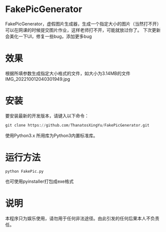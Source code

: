 # FakePicGenerator
FakePicGenerator，虚假图片生成器，生成一个指定大小的图片（当然打不开）
可以在网课的时候提交图片作业，这样老师打不开，可能就放过你了。
下次更新会美化一下UI，修复一些bug，添加更多bug

# 效果
根据所填参数生成指定大小格式的文件，如大小为3.14MB的文件IMG_202210012040301949.jpg

# 安装

要安装最新的开发版本，请键入以下命令：
```python
git clone https://github.com/ThanatosXingYu/FakePicGenerator.git

```
使用Python3.x
所用库为Python3内置标准库。

# 运行方法

```
python FakePic.py
```

也可使用pyinstaller打包成exe格式

# 说明

本程序只为娱乐使用，请勿用于任何非法途径。由此引发的任何后果本人不负责任。
